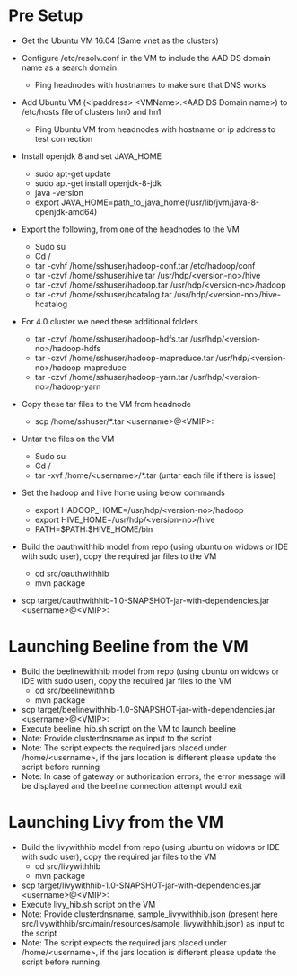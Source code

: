 # Pre Setup
- Get the Ubuntu VM 16.04 (Same vnet as the clusters) 
- Configure /etc/resolv.conf in the VM to include the AAD DS domain name as a search domain 
	- Ping headnodes with hostnames to make sure that DNS works 
- Add Ubuntu VM (\<ipaddress> \<VMName>.\<AAD DS Domain name>) to /etc/hosts file of clusters hn0 and hn1
	- Ping Ubuntu VM from headnodes with hostname or ip address to test connection
- Install openjdk 8 and set JAVA_HOME 
	- sudo apt-get update
	- sudo apt-get install openjdk-8-jdk
	- java -version
	- export JAVA_HOME=path_to_java_home(/usr/lib/jvm/java-8-openjdk-amd64)
- Export the following, from one of the headnodes to the VM 
	- Sudo su 
	- Cd / 
	- tar -cvhf /home/sshuser/hadoop-conf.tar /etc/hadoop/conf 
	- tar -czvf /home/sshuser/hive.tar /usr/hdp/\<version-no>/hive 
	- tar -czvf /home/sshuser/hadoop.tar /usr/hdp/\<version-no>/hadoop 
	- tar -czvf /home/sshuser/hcatalog.tar /usr/hdp/\<version-no>/hive-hcatalog 
- For 4.0 cluster we need these additional folders
	- tar -czvf /home/sshuser/hadoop-hdfs.tar /usr/hdp/\<version-no>/hadoop-hdfs
	- tar -czvf /home/sshuser/hadoop-mapreduce.tar /usr/hdp/\<version-no>/hadoop-mapreduce
	- tar -czvf /home/sshuser/hadoop-yarn.tar /usr/hdp/\<version-no>/hadoop-yarn
	
- Copy these tar files to the VM from headnode
    - scp /home/sshuser/*.tar \<username>@\<VMIP>: 
- Untar the files on the VM 
	- Sudo su 
	- Cd / 
	- tar -xvf /home/\<username>/*.tar (untar each file if there is issue)
- Set the hadoop and hive home using below commands
	-  export HADOOP_HOME=/usr/hdp/\<version-no>/hadoop
	-  export HIVE_HOME=/usr/hdp/\<version-no>/hive
	-  PATH=\$PATH:$HIVE_HOME/bin
- Build the oauthwithhib model from repo (using ubuntu on widows or IDE with sudo user), copy the required jar files to the VM
	- cd src/oauthwithhib 
	- mvn package
- scp target/oauthwithhib-1.0-SNAPSHOT-jar-with-dependencies.jar \<username>@\<VMIP>:

# Launching Beeline from the VM
- Build the beelinewithhib model from repo (using ubuntu on widows or IDE with sudo user), copy the required jar files to the VM
	- cd src/beelinewithhib 
	- mvn package  
- scp target/beelinewithhib-1.0-SNAPSHOT-jar-with-dependencies.jar \<username>@\<VMIP>:
- Execute beeline_hib.sh script on the VM to launch beeline
- Note: Provide clusterdnsname as input to the script
- Note: The script expects the required jars placed under /home/\<username>, if the jars location is different please update the script before running
- Note: In case of gateway or authorization errors, the error message will be displayed and the beeline connection attempt would exit

# Launching Livy from the VM
- Build the livywithhib model from repo (using ubuntu on widows or IDE with sudo user), copy the required jar files to the VM
	- cd src/livywithhib 
	- mvn package  
- scp target/livywithhib-1.0-SNAPSHOT-jar-with-dependencies.jar \<username>@\<VMIP>:
- Execute livy_hib.sh script on the VM
- Note: Provide clusterdnsname, sample_livywithhib.json (present here src/livywithhib/src/main/resources/sample_livywithhib.json) as input to the script
- Note: The script expects the required jars placed under /home/\<username>, if the jars location is different please update the script before running
